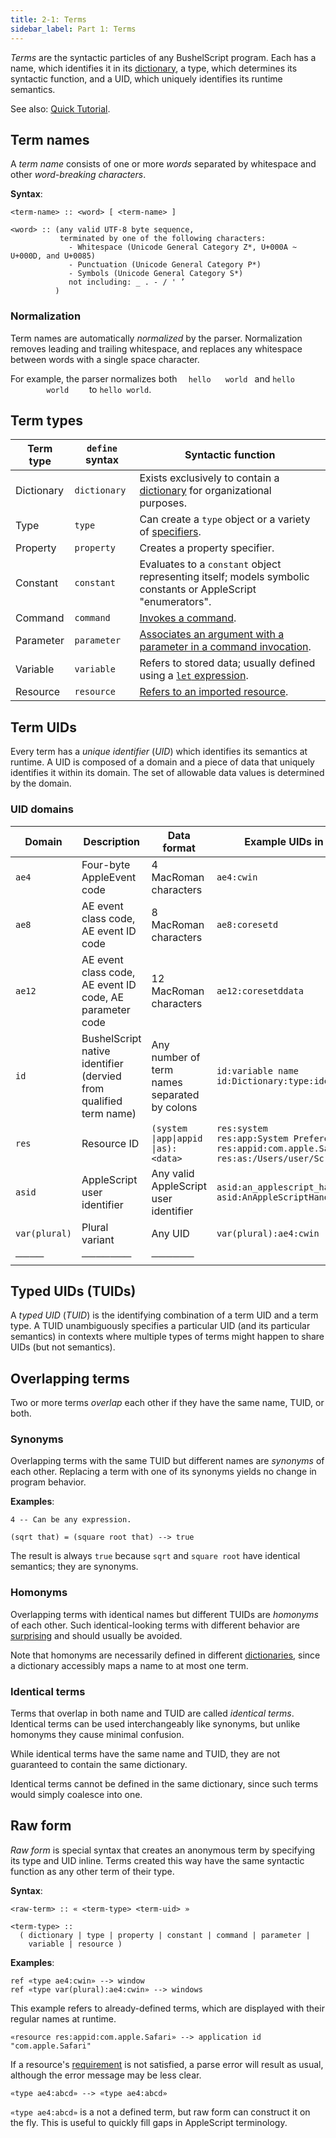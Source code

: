 ```yaml
---
title: 2-1: Terms
sidebar_label: Part 1: Terms
---
```


_Terms_ are the syntactic particles of any BushelScript program. Each has a name, which identifies it in its [dictionary](dictionaries), a type, which determines its syntactic function, and a UID, which uniquely identifies its runtime semantics.

See also: [Quick Tutorial](../tutorial/terms).

## Term names

A _term name_ consists of one or more _words_ separated by whitespace and other _word-breaking characters_.

**Syntax**:

    <term-name> :: <word> [ <term-name> ]
    
    <word> :: (any valid UTF-8 byte sequence,
               terminated by one of the following characters:
                 - Whitespace (Unicode General Category Z*, U+000A ~ U+000D, and U+0085)
                 - Punctuation (Unicode General Category P*)
                 - Symbols (Unicode General Category S*)
                 not including: _ . - / ' ’
              )

### Normalization

Term names are automatically _normalized_ by the parser. Normalization removes leading and trailing whitespace, and replaces any whitespace between words with a single space character.

For example, the parser normalizes both <code>&nbsp; hello&#9;world&nbsp;</code> and <code>hello&#9;&nbsp;&#9;world&nbsp;&#9;&nbsp;</code> to `hello world`.

## Term types

| Term type  | `define` syntax | Syntactic function                                                                                            |
|------------|-----------------|---------------------------------------------------------------------------------------------------------------|
| Dictionary | `dictionary`    | Exists exclusively to contain a [dictionary](dictionaries) for organizational purposes.                       |
| Type       | `type`          | Can create a `type` object or a variety of [specifiers](specifiers#element-specifiers).                       |
| Property   | `property`      | Creates a property specifier.                                                                                 |
| Constant   | `constant`      | Evaluates to a `constant` object representing itself; models symbolic constants or AppleScript "enumerators". |
| Command    | `command`       | [Invokes a command](basic-syntax#command-invocations).                                                        |
| Parameter  | `parameter`     | [Associates an argument with a parameter in a command invocation](basic-syntax#summarized-meta-terminology).  |
| Variable   | `variable`      | Refers to stored data; usually defined using a [`let` expression](data-flow#variables).                       |
| Resource   | `resource`      | [Refers to an imported resource](resources#resource-terms).                                                   |

## Term UIDs

Every term has a _unique identifier_ (_UID_) which identifies its semantics at runtime. A UID is composed of a domain and a piece of data that uniquely identifies it within its domain. The set of allowable data values is determined by the domain.

### UID domains

| Domain        | Description                                                       | Data format                                  | Example UIDs in this domain                                                                                                                      |
|---------------|-------------------------------------------------------------------|----------------------------------------------|--------------------------------------------------------------------------------------------------------------------------------------------------|
| `ae4`         | Four-byte AppleEvent code                                         | 4 MacRoman characters                        | `ae4:cwin`                                                                                                                                       |
| `ae8`         | AE event class code, AE event ID code                             | 8 MacRoman characters                        | `ae8:coresetd`                                                                                                                                   |
| `ae12`        | AE event class code, AE event ID code, AE parameter code          | 12 MacRoman characters                       | `ae12:coresetddata`                                                                                                                              |
| `id`          | BushelScript native identifier (dervied from qualified term name) | Any number of term names separated by colons | `id:variable name`<br>`id:Dictionary:type:identifier`                                                                                            |
| `res`         | Resource ID                                                       | <code>(system &#124;app&#124;appid &#124;as):&lt;data&gt;</code>     | `res:system`<br>`res:app:System Preferences`<br>`res:appid:com.apple.Safari`<br>`res:as:/Users/user/Scripts/Script.scpt` |
| `asid`        | AppleScript user identifier                                       | Any valid AppleScript user identifier        | `asid:an_applescript_handler`<br>`asid:AnAppleScriptHandler`                                                                                     |
| `var(plural)` | Plural variant                                                    | Any UID                                      | `var(plural):ae4:cwin`                                                                                                                           |
| ────          | ───────                                                           | ──────                                       |                                                                                                                                                  |

## Typed UIDs (TUIDs)

A _typed UID_ (_TUID_) is the identifying combination of a term UID and a term type. A TUID unambiguously specifies a particular UID (and its particular semantics) in contexts where multiple types of terms might happen to share UIDs (but not semantics).

## Overlapping terms

Two or more terms _overlap_ each other if they have the same name, TUID, or both.

### Synonyms

Overlapping terms with the same TUID but different names are _synonyms_ of each other. Replacing a term with one of its synonyms yields no change in program behavior.

**Examples**:

```applescript
4 -- Can be any expression.

(sqrt that) = (square root that) --> true
```

The result is always `true` because `sqrt` and `square root` have identical semantics; they are synonyms.

### Homonyms

Overlapping terms with identical names but different TUIDs are _homonyms_ of each other. Such identical-looking terms with different behavior are [surprising](https://en.wikipedia.org/wiki/Principle_of_least_astonishment) and should usually be avoided.

Note that homonyms are necessarily defined in different [dictionaries](dictionaries), since a dictionary accessibly maps a name to at most one term.

### Identical terms

Terms that overlap in both name and TUID are called _identical terms_. Identical terms can be used interchangeably like synonyms, but unlike homonyms they cause minimal confusion.

While identical terms have the same name and TUID, they are not guaranteed to contain the same dictionary.

Identical terms cannot be defined in the same dictionary, since such terms would simply coalesce into one.

## Raw form

_Raw form_ is special syntax that creates an anonymous term by specifying its type and UID inline. Terms created this way have the same syntactic function as any other term of their type.

**Syntax**:

    <raw-term> :: « <term-type> <term-uid> »
    
    <term-type> ::
      ( dictionary | type | property | constant | command | parameter |
        variable | resource )

**Examples**:

```applescript
ref «type ae4:cwin» --> window
ref «type var(plural):ae4:cwin» --> windows
```

This example refers to already-defined terms, which are displayed with their regular names at runtime.

```applescript
«resource res:appid:com.apple.Safari» --> application id "com.apple.Safari"
```

If a resource's [requirement](resources#requirements) is not satisfied, a parse error will result as usual, although the error message may be less clear.

```applescript
«type ae4:abcd» --> «type ae4:abcd»
```

`«type ae4:abcd»` is a not a defined term, but raw form can construct it on the fly. This is useful to quickly fill gaps in AppleScript terminology.
